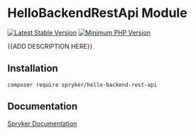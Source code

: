 # HelloBackendRestApi Module
[![Latest Stable Version](https://poser.pugx.org/spryker/hello-backend-rest-api/v/stable.svg)](https://packagist.org/packages/spryker/hello-backend-rest-api)
[![Minimum PHP Version](https://img.shields.io/badge/php-%3E%3D%207.2-8892BF.svg)](https://php.net/)

{{ADD DESCRIPTION HERE}}

## Installation

```
composer require spryker/hello-backend-rest-api
```

## Documentation

[Spryker Documentation](https://academy.spryker.com/developing_with_spryker/module_guide/modules.html)
